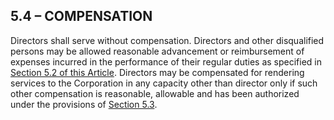 ## **5.4 – COMPENSATION**

Directors shall serve without compensation. Directors and other disqualified persons may be allowed reasonable advancement or reimbursement of expenses incurred in the performance of their regular duties as specified in [Section 5.2 of this Article](https://github.com/ESIPFed/Governance/blob/master/Bylaws/Article%2005%20Director%20duty%20of%20care%20and%20conduct/5.02%20General%20duties.md). Directors may be compensated for rendering services to the Corporation in any capacity other than director only if such other compensation is reasonable, allowable and has been authorized under the provisions of [Section 5.3](https://github.com/ESIPFed/Governance/blob/master/Bylaws/Article%2005%20Director%20duty%20of%20care%20and%20conduct/5.03%20Conflicting%20interest%20transactions.md).
